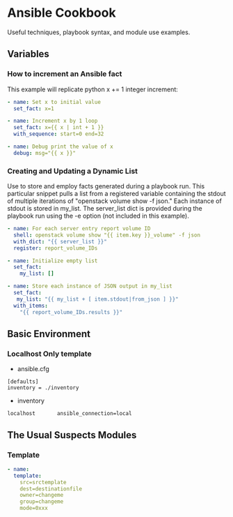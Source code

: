 # Ansible Cookbook
Useful techniques, playbook syntax, and module use examples.   

## Variables

### How to increment an Ansible fact
This example will replicate python x += 1 integer increment:

```yaml
- name: Set x to initial value
  set_fact: x=1

- name: Increment x by 1 loop
  set_fact: x={{ x | int + 1 }}
  with_sequence: start=0 end=32

- name: Debug print the value of x
  debug: msg="{{ x }}"
```

### Creating and Updating a Dynamic List
Use to store and employ facts generated during a playbook run.  This particular snippet pulls a list from a registered variable containing the stdout of multiple iterations of "openstack volume show -f json."  Each instance of stdout is stored in my_list.  The server_list dict is provided during the playbook run using the -e option (not included in this example).

```yaml
- name: For each server entry report volume ID
  shell: openstack volume show "{{ item.key }}_volume" -f json
  with_dict: "{{ server_list }}"
  register: report_volume_IDs

- name: Initialize empty list
  set_fact:
    my_list: []

- name: Store each instance of JSON output in my_list
  set_fact:
   my_list: "{{ my_list + [ item.stdout|from_json ] }}"
  with_items:
    "{{ report_volume_IDs.results }}"
```

## Basic Environment

### Localhost Only template

- ansible.cfg
```
[defaults]
inventory = ./inventory
```

- inventory
```
localhost       ansible_connection=local
```

## The Usual Suspects Modules

### Template
```yaml
- name:
  template: 
    src=srctemplate 
    dest=destinationfile 
    owner=changeme
    group=changeme 
    mode=0xxx
```

